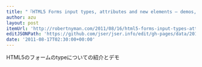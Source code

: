 ```yaml
---
title: "『HTML5 Forms input types, attributes and new elements – demos, tips and tricks - Robert's talk』"
author: azu
layout: post
itemUrl: 'http://robertnyman.com/2011/08/16/html5-forms-input-types-attributes-and-new-elements-demos-tips-and-tricks/'
editJSONPath: 'https://github.com/jser/jser.info/edit/gh-pages/data/2011/08/index.json'
date: '2011-08-17T02:30:00+00:00'
---
```

HTML5のフォームのtypeについての紹介とデモ
